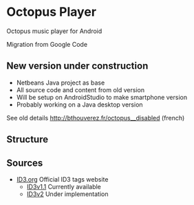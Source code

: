 # Octopus Player
Octopus music player for Android

Migration from Google Code

## New version under construction
* Netbeans Java project as base
* All source code and content from old version
* Will be setup on AndroidStudio to make smartphone version
* Probably working on a Java desktop version

See old details http://bthouverez.fr/octopus__disabled (french)

## Structure

## Sources
* [ID3.org]( http://id3.org/ ) Official ID3 tags website
  * [ID3v1.1]( http://id3.org/ID3v1 ) Currently available
  * [ID3v2]( http://id3.org/ID3v2Easy ) Under implementation 